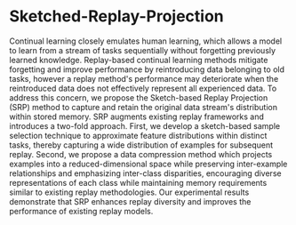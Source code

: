 # Sketched-Replay-Projection

Continual learning closely emulates human learning, which allows a model to learn from a stream of tasks sequentially without forgetting previously learned knowledge. Replay-based continual learning methods mitigate forgetting and improve performance by reintroducing data belonging to old tasks, however a replay method's performance may deteriorate when the reintroduced data does not effectively represent all experienced data. To address this concern, we propose the Sketch-based Replay Projection (SRP) method to capture and retain the original data stream's distribution within stored memory. SRP augments existing replay frameworks and introduces a two-fold approach. First, we develop a sketch-based sample selection technique to approximate feature distributions within distinct tasks, thereby capturing a wide distribution of examples for subsequent replay. Second, we propose a data compression method which projects examples into a reduced-dimensional space while preserving inter-example relationships and emphasizing inter-class disparities, encouraging diverse representations of each class while maintaining memory requirements similar to existing replay methodologies. Our experimental results demonstrate that SRP enhances replay diversity and improves the performance of existing replay models.
